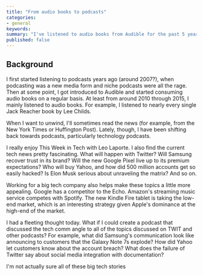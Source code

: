 ```yaml
---
title: "From audio books to podcasts"
categories:
- general
keywords: 
summary: "I've listened to audio books from Audible for the past 5 years or more, but lately I've started drifting back towards listening to technology podcasts instead. When I read for fun, I often read news sites. But I've grown tired of reading about politics, which is about the only topic that seems to appear in print given the upcoming election."
published: false 
---
```


## Background

I first started listening to podcasts years ago (around 2007?), when podcasting was a new media form and niche podcasts were all the rage. Then at some point, I got introduced to Audible and started consuming audio books on a regular basis. At least from around 2010 through 2015, I mainly listened to audio books. For example, I listened to nearly every single Jack Reacher book by Lee Childs.

When I want to unwind, I'll sometimes read the news (for example, from the New York Times or Huffington Post). Lately, though, I have been shifting back towards podcasts, particularly technology podcasts. 

I really enjoy This Week in Tech with Leo Laporte. I also find the current tech news pretty fascinating. What will happen with Twitter? Will Samsung recover trust in its brand? Will the new Google Pixel live up to its premium expectations? Who will buy Yahoo, and how did 500 million accounts get so easily hacked? Is Elon Musk serious about unraveling the matrix? And so on. 

Working for a big tech company also helps make these topics a little more appealing. Google has a competitor to the Echo. Amazon's streaming music service competes with Spotify. The new Kindle Fire tablet is taking the low-end market, which is an interesting strategy given Apple's dominance at the high-end of the market.

I had a fleeting thought today. What if I could create a podcast that discussed the tech comm angle to all of the topics discussed on TWIT and other podcasts? For example, what did Samsung's communication look like announcing to customers that the Galaxy Note 7s explode? How did Yahoo let customers know about the account breach? What does the failure of Twitter say about social media integration with documentation?

I'm not actually sure all of these big tech stories